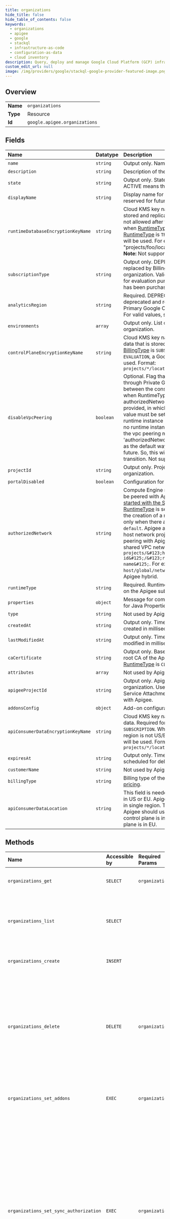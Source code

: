 ```yaml
---
title: organizations
hide_title: false
hide_table_of_contents: false
keywords:
  - organizations
  - apigee
  - google    
  - stackql
  - infrastructure-as-code
  - configuration-as-data
  - cloud inventory
description: Query, deploy and manage Google Cloud Platform (GCP) infrastructure and resources using SQL
custom_edit_url: null
image: /img/providers/google/stackql-google-provider-featured-image.png
---
```

  
    

## Overview
<table><tbody>
<tr><td><b>Name</b></td><td><code>organizations</code></td></tr>
<tr><td><b>Type</b></td><td>Resource</td></tr>
<tr><td><b>Id</b></td><td><code>google.apigee.organizations</code></td></tr>
</tbody></table>

## Fields
| Name | Datatype | Description |
|:-----|:---------|:------------|
| `name` | `string` | Output only. Name of the Apigee organization. |
| `description` | `string` | Description of the Apigee organization. |
| `state` | `string` | Output only. State of the organization. Values other than ACTIVE means the resource is not ready to use. |
| `displayName` | `string` | Display name for the Apigee organization. Unused, but reserved for future use. |
| `runtimeDatabaseEncryptionKeyName` | `string` | Cloud KMS key name used for encrypting the data that is stored and replicated across runtime instances. Update is not allowed after the organization is created. Required when [RuntimeType](#RuntimeType) is `CLOUD`. If not specified when [RuntimeType](#RuntimeType) is `TRIAL`, a Google-Managed encryption key will be used. For example: "projects/foo/locations/us/keyRings/bar/cryptoKeys/baz". **Note:** Not supported for Apigee hybrid. |
| `subscriptionType` | `string` | Output only. DEPRECATED: This will eventually be replaced by BillingType. Subscription type of the Apigee organization. Valid values include trial (free, limited, and for evaluation purposes only) or paid (full subscription has been purchased). See [Apigee pricing](https://cloud.google.com/apigee/pricing/). |
| `analyticsRegion` | `string` | Required. DEPRECATED: This field will eventually be deprecated and replaced with a differently-named field. Primary Google Cloud region for analytics data storage. For valid values, see [Create an Apigee organization](https://cloud.google.com/apigee/docs/api-platform/get-started/create-org). |
| `environments` | `array` | Output only. List of environments in the Apigee organization. |
| `controlPlaneEncryptionKeyName` | `string` | Cloud KMS key name used for encrypting control plane data that is stored in a multi region. Required when [BillingType](#BillingType) is `SUBSCRIPTION`. When [BillingType](#BillingType) is `EVALUATION`, a Google-Managed encryption key will be used. Format: `projects/*/locations/*/keyRings/*/cryptoKeys/*` |
| `disableVpcPeering` | `boolean` | Optional. Flag that specifies whether the VPC Peering through Private Google Access should be disabled between the consumer network and Apigee. Valid only when RuntimeType is set to CLOUD. Required if an authorizedNetwork on the consumer project is not provided, in which case the flag should be set to true. The value must be set before the creation of any Apigee runtime instance and can be updated only when there are no runtime instances. **Note:** Apigee will be deprecating the vpc peering model that requires you to provide 'authorizedNetwork', by making the non-peering model as the default way of provisioning Apigee organization in future. So, this will be a temporary flag to enable the transition. Not supported for Apigee hybrid. |
| `projectId` | `string` | Output only. Project ID associated with the Apigee organization. |
| `portalDisabled` | `boolean` | Configuration for the Portals settings. |
| `authorizedNetwork` | `string` | Compute Engine network used for Service Networking to be peered with Apigee runtime instances. See [Getting started with the Service Networking API](https://cloud.google.com/service-infrastructure/docs/service-networking/getting-started). Valid only when [RuntimeType](#RuntimeType) is set to `CLOUD`. The value must be set before the creation of a runtime instance and can be updated only when there are no runtime instances. For example: `default`. Apigee also supports shared VPC (that is, the host network project is not the same as the one that is peering with Apigee). See [Shared VPC overview](https://cloud.google.com/vpc/docs/shared-vpc). To use a shared VPC network, use the following format: `projects/&#123;host-project-id&#125;/&#123;region&#125;/networks/&#123;network-name&#125;`. For example: `projects/my-sharedvpc-host/global/networks/mynetwork` **Note:** Not supported for Apigee hybrid. |
| `runtimeType` | `string` | Required. Runtime type of the Apigee organization based on the Apigee subscription purchased. |
| `properties` | `object` | Message for compatibility with legacy Edge specification for Java Properties object in JSON. |
| `type` | `string` | Not used by Apigee. |
| `createdAt` | `string` | Output only. Time that the Apigee organization was created in milliseconds since epoch. |
| `lastModifiedAt` | `string` | Output only. Time that the Apigee organization was last modified in milliseconds since epoch. |
| `caCertificate` | `string` | Output only. Base64-encoded public certificate for the root CA of the Apigee organization. Valid only when [RuntimeType](#RuntimeType) is `CLOUD`. |
| `attributes` | `array` | Not used by Apigee. |
| `apigeeProjectId` | `string` | Output only. Apigee Project ID associated with the organization. Use this project to allowlist Apigee in the Service Attachment when using private service connect with Apigee. |
| `addonsConfig` | `object` | Add-on configurations for the Apigee organization. |
| `apiConsumerDataEncryptionKeyName` | `string` | Cloud KMS key name used for encrypting API consumer data. Required for US/EU regions when [BillingType](#BillingType) is `SUBSCRIPTION`. When [BillingType](#BillingType) is `EVALUATION` or the region is not US/EU, a Google-Managed encryption key will be used. Format: `projects/*/locations/*/keyRings/*/cryptoKeys/*` |
| `expiresAt` | `string` | Output only. Time that the Apigee organization is scheduled for deletion. |
| `customerName` | `string` | Not used by Apigee. |
| `billingType` | `string` | Billing type of the Apigee organization. See [Apigee pricing](https://cloud.google.com/apigee/pricing). |
| `apiConsumerDataLocation` | `string` | This field is needed only for customers with control plane in US or EU. Apigee stores some control plane data only in single region. This field determines which single region Apigee should use. For example: "us-west1" when control plane is in US or "europe-west2" when control plane is in EU. |
## Methods
| Name | Accessible by | Required Params | Description |
|:-----|:--------------|:----------------|:------------|
| `organizations_get` | `SELECT` | `organizationsId` | Gets the profile for an Apigee organization. See [Understanding organizations](https://cloud.google.com/apigee/docs/api-platform/fundamentals/organization-structure). |
| `organizations_list` | `SELECT` |  | Lists the Apigee organizations and associated Google Cloud projects that you have permission to access. See [Understanding organizations](https://cloud.google.com/apigee/docs/api-platform/fundamentals/organization-structure). |
| `organizations_create` | `INSERT` |  | Creates an Apigee organization. See [Create an Apigee organization](https://cloud.google.com/apigee/docs/api-platform/get-started/create-org). |
| `organizations_delete` | `DELETE` | `organizationsId` | Delete an Apigee organization. For organizations with BillingType EVALUATION, an immediate deletion is performed. For paid organizations, a soft-deletion is performed. The organization can be restored within the soft-deletion period which can be controlled using the retention field in the request. |
| `organizations_set_addons` | `EXEC` | `organizationsId` | Configures the add-ons for the Apigee organization. The existing add-on configuration will be fully replaced. |
| `organizations_set_sync_authorization` | `EXEC` | `organizationsId` | Sets the permissions required to allow the Synchronizer to download environment data from the control plane. You must call this API to enable proper functioning of hybrid. Pass the ETag when calling `setSyncAuthorization` to ensure that you are updating the correct version. To get an ETag, call [getSyncAuthorization](getSyncAuthorization). If you don't pass the ETag in the call to `setSyncAuthorization`, then the existing authorization is overwritten indiscriminately. For more information, see [Configure the Synchronizer](https://cloud.google.com/apigee/docs/hybrid/latest/synchronizer-access). **Note**: Available to Apigee hybrid only. |
| `organizations_update` | `EXEC` | `organizationsId` | Updates the properties for an Apigee organization. No other fields in the organization profile will be updated. |
